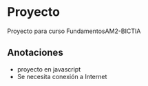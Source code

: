 # Proyecto
Proyecto para curso FundamentosAM2-BICTIA

## Anotaciones
- proyecto en javascript
- Se necesita conexión a Internet
